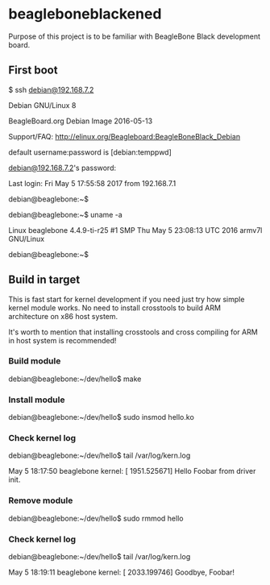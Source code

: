 # beagleboneblackened

Purpose of this project is to be familiar with BeagleBone Black development board.

## First boot

$ ssh debian@192.168.7.2


Debian GNU/Linux 8

BeagleBoard.org Debian Image 2016-05-13

Support/FAQ: http://elinux.org/Beagleboard:BeagleBoneBlack_Debian

default username:password is [debian:temppwd]

debian@192.168.7.2's password:

Last login: Fri May  5 17:55:58 2017 from 192.168.7.1

debian@beaglebone:~$

debian@beaglebone:~$ uname -a

Linux beaglebone 4.4.9-ti-r25 #1 SMP Thu May 5 23:08:13 UTC 2016 armv7l GNU/Linux

debian@beaglebone:~$

## Build in target

This is fast start for kernel development if you need just try how simple kernel module works. No need to install crosstools to build ARM architecture on x86 host system.

It's worth to mention that installing crosstools and cross compiling for ARM in host system is recommended!

### Build module
debian@beaglebone:~/dev/hello$ make

### Install module
debian@beaglebone:~/dev/hello$ sudo insmod hello.ko

### Check kernel log
debian@beaglebone:~/dev/hello$ tail /var/log/kern.log

May  5 18:17:50 beaglebone kernel: [ 1951.525671] Hello Foobar from driver init.

### Remove module
debian@beaglebone:~/dev/hello$ sudo rmmod hello

### Check kernel log
debian@beaglebone:~/dev/hello$ tail /var/log/kern.log

May  5 18:19:11 beaglebone kernel: [ 2033.199746] Goodbye, Foobar!
